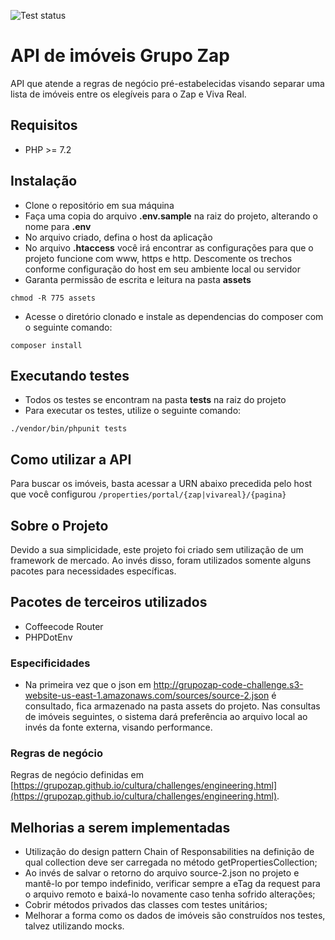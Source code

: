 ![Test status](https://github.com/RaphaelBatagini/eng-zap-challenge-php/workflows/PHP%20Composer/badge.svg)

# API de imóveis Grupo Zap

API que atende a regras de negócio pré-estabelecidas visando separar uma lista de imóveis entre os elegíveis para o Zap e Viva Real.

## Requisitos
- PHP >= 7.2

## Instalação
- Clone o repositório em sua máquina
- Faça uma copia do arquivo **.env.sample** na raiz do projeto, alterando o nome para **.env**
- No arquivo criado, defina o host da aplicação
- No arquivo **.htaccess** você irá encontrar as configurações para que o projeto funcione com www, https e http. Descomente os trechos conforme configuração do host em seu ambiente local ou servidor
- Garanta permissão de escrita e leitura na pasta **assets**
```
chmod -R 775 assets
```
- Acesse o diretório clonado e instale as dependencias do composer com o seguinte comando:
```
composer install
```

## Executando testes
- Todos os testes se encontram na pasta **tests** na raiz do projeto
- Para executar os testes, utilize o seguinte comando:
```
./vendor/bin/phpunit tests
```

## Como utilizar a API
Para buscar os imóveis, basta acessar a URN abaixo precedida pelo host que você configurou
```/properties/portal/{zap|vivareal}/{pagina}```

## Sobre o Projeto
Devido a sua simplicidade, este projeto foi criado sem utilização de um framework de mercado.
Ao invés disso, foram utilizados somente alguns pacotes para necessidades específicas.

## Pacotes de terceiros utilizados
- Coffeecode Router
- PHPDotEnv

### Especificidades
- Na primeira vez que o json em http://grupozap-code-challenge.s3-website-us-east-1.amazonaws.com/sources/source-2.json é consultado, fica armazenado na pasta assets do projeto. Nas consultas de imóveis seguintes, o sistema dará preferência ao arquivo local ao invés da fonte externa, visando performance.

### Regras de negócio
Regras de negócio definidas em [https://grupozap.github.io/cultura/challenges/engineering.html](https://grupozap.github.io/cultura/challenges/engineering.html).

## Melhorias a serem implementadas
- Utilização do design pattern Chain of Responsabilities na definição de qual collection deve ser carregada no método getPropertiesCollection;
- Ao invés de salvar o retorno do arquivo source-2.json no projeto e mantê-lo por tempo indefinido, verificar sempre a eTag da request para o arquivo remoto e baixá-lo novamente caso tenha sofrido alterações;
- Cobrir métodos privados das classes com testes unitários;
- Melhorar a forma como os dados de imóveis são construídos nos testes, talvez utilizando mocks.
